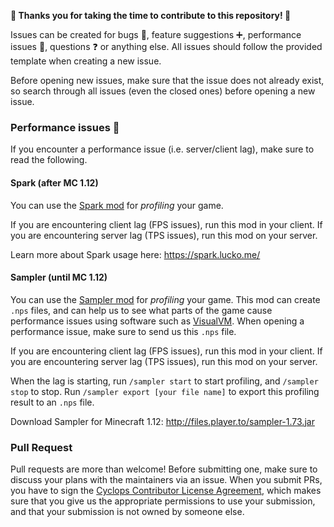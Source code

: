 **:tada: Thanks you for taking the time to contribute to this repository! :tada:**

Issues can be created for bugs :bug:, feature suggestions :heavy_plus_sign:, performance issues :snail:, questions :question: or anything else.
All issues should follow the provided template when creating a new issue.

Before opening new issues, make sure that the issue does not already exist, so search through all issues (even the closed ones) before opening a new issue.

### Performance issues :snail:

If you encounter a performance issue (i.e. server/client lag), make sure to read the following.

#### Spark (after MC 1.12)

You can use the [Spark mod](https://www.curseforge.com/minecraft/mc-mods/spark) for _profiling_ your game.

If you are encountering client lag (FPS issues), run this mod in your client.
If you are encountering server lag (TPS issues), run this mod on your server.

Learn more about Spark usage here: https://spark.lucko.me/

#### Sampler (until MC 1.12)

You can use the [Sampler mod](https://forum.industrial-craft.net/thread/10820) for _profiling_ your game.
This mod can create `.nps` files, and can help us to see what parts of the game cause performance issues using software such as [VisualVM](https://visualvm.github.io/).
When opening a performance issue, make sure to send us this `.nps` file.

If you are encountering client lag (FPS issues), run this mod in your client.
If you are encountering server lag (TPS issues), run this mod on your server.

When the lag is starting, run `/sampler start` to start profiling, and `/sampler stop` to stop.
Run `/sampler export [your file name]` to export this profiling result to an `.nps` file.

Download Sampler for Minecraft 1.12: http://files.player.to/sampler-1.73.jar

### Pull Request

Pull requests are more than welcome! Before submitting one, make sure to discuss your plans with the maintainers via an issue.
When you submit PRs, you have to sign the [Cyclops Contributor License Agreement](https://cla-assistant.io/CyclopsMC/CyclopsCore),
which makes sure that you give us the appropriate permissions to use your submission, and that your submission is not owned by someone else.
